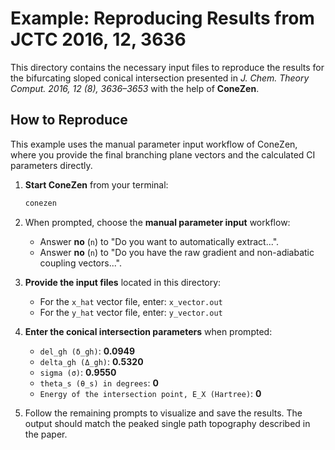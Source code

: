 # Example: Reproducing Results from JCTC 2016, 12, 3636

This directory contains the necessary input files to reproduce the results for the bifurcating sloped conical intersection presented in *J. Chem. Theory Comput. 2016, 12 (8), 3636–3653* with the help of **ConeZen**.

## How to Reproduce

This example uses the manual parameter input workflow of ConeZen, where you provide the final branching plane vectors and the calculated CI parameters directly.

1.  **Start ConeZen** from your terminal:
    ```bash
    conezen
    ```

2.  When prompted, choose the **manual parameter input** workflow:
    * Answer **no** (`n`) to "Do you want to automatically extract...".
    * Answer **no** (`n`) to "Do you have the raw gradient and non-adiabatic coupling vectors...".

3.  **Provide the input files** located in this directory:
    * For the `x_hat` vector file, enter: `x_vector.out`
    * For the `y_hat` vector file, enter: `y_vector.out`

4.  **Enter the conical intersection parameters** when prompted:
    * `del_gh (δ_gh)`: **0.0949**
    * `delta_gh (Δ_gh)`: **0.5320**
    * `sigma (σ)`: **0.9550**
    * `theta_s (θ_s) in degrees`: **0**
    * `Energy of the intersection point, E_X (Hartree)`: **0**

5.  Follow the remaining prompts to visualize and save the results. The output should match the peaked single path topography described in the paper.



